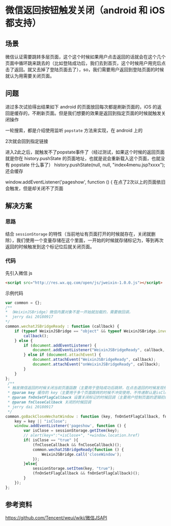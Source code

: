 # 微信返回按钮触发关闭（android 和 iOS 都支持）

## 场景
微信认证需要跳转多层页面，这个这个时候如果用户点击返回的话就会在这个几个页面中循环跳来跳去的（比如登陆成功后，我们去到首页，这个时候用户用完后点击了返回。就又去掉了登陆页面去了），so，我们需要用户返回到登陆页面的时候就认为用需要关闭页面。

## 问题
进过多次试验得出结果如下
android 的页面放回每次都是刷新页面的，iOS 的返回是缓存的，不刷新页面。但是我们想要的效果是返回到指定页面的时候就触发关闭操作


一轮搜索，都是介绍使用监听 `popstate` 方法来实现，在 android 上的

2次就会回到指定链接

进入2此之后，就触发不了popstate事件了（经过测试，如果这个时候的返回页面就是你在 history.pushState 的页面地址，也就是说会重新载入这个页面，也就没有 popstate 什么事了）
history.pushState(null, null, "index4menu.jsp?xxxx"); 还会缓存



window.addEventListener('pageshow', function () {
在点了2次以上的页面依旧会触发，但是却关闭不了页面

## 解决方案
### 思路
结合 `sessionStorage` 的特性（当前地址有页面打开的时候就存在，关闭就删除），我们使用一个变量存储在这个里面，一开始的时候就存储标记为，等到再次返回的时候触发到这个标记位后就关闭页面。

### 代码

先引入微信 js 

```html
<script src="http://res.wx.qq.com/open/js/jweixin-1.0.0.js"></script>
```
示例代码

```javascript
var common = {};
/**
* （WeixinJSBridge）微信内置对象不是一开始就加载的，需要做回调，
*  jerry dai 20180917
*/
common.wechatJSBridgeReady : function (callback) {
    if (typeof WeixinJSBridge == "object" && typeof WeixinJSBridge.invoke == "function") {
        callback();
    } else {
        if (document.addEventListener) {
            document.addEventListener("WeixinJSBridgeReady", callback, false);
        } else if (document.attachEvent) {
            document.attachEvent("WeixinJSBridgeReady", callback);
            document.attachEvent("onWeixinJSBridgeReady", callback);
        }
    }
};
 /**
 * 触发微信返回的时候关闭当前页面函数（主要用于登陆成功后跳转，在点击退回的时候发现停留在了跳转页面中）
 * @param key 缓存的 key（主要用于多个页面跳转的时候不冲突使用，不传递默认是isClose ）
 * @param fnOnSetFlagCallback 设置关闭标记的时候回调（主要用户控制页面的逻辑初始化）
 * @param fnCloseCallback 关闭的时候回调
 * jerry dai 20180917
 */
common.goBackCloseWechatWindow : function (key, fnOnSetFlagCallback, fnCloseCallback) {
	key = key || "isClose";
    window.addEventListener('pageshow', function () {
        var isClose = sessionStorage.getItem(key);
        // alert(key+":"+isClose+", "+window.location.href)
        if( isClose == "true" ){
            (fnCloseCallback && fnCloseCallback)();
            common.wechatJSBridgeReady(function () {
                WeixinJSBridge.call('closeWindow');
            });
        }else{
            sessionStorage.setItem(key, "true");
			(fnOnSetFlagCallback && fnOnSetFlagCallback)();
        }
    });
};

```

## 参考资料
https://github.com/Tencent/weui/wiki/微信JSAPI



